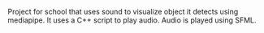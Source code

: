 Project for school that uses sound to visualize object it detects using mediapipe. It uses a C++ script to play audio. Audio is played using SFML.